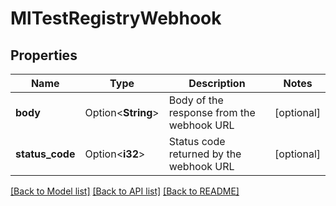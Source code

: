 # MlTestRegistryWebhook

## Properties

Name | Type | Description | Notes
------------ | ------------- | ------------- | -------------
**body** | Option<**String**> | Body of the response from the webhook URL | [optional]
**status_code** | Option<**i32**> | Status code returned by the webhook URL | [optional]

[[Back to Model list]](../README.md#documentation-for-models) [[Back to API list]](../README.md#documentation-for-api-endpoints) [[Back to README]](../README.md)


